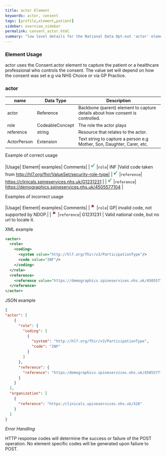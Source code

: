 ```yaml
---
title: actor Element
keywords: actor, consent
tags: [profile,element,patient]
sidebar: overview_sidebar
permalink: consent_actor.html
summary: "low level details for the National Data Opt-out 'actor' element"
---
```


### Element Usage ###

actor uses the Consent.actor element to capture the patient or a healthcare professional who controls the consent. The value set will depend on how the consent was set e.g via NHS Choice or via GP Practice. 

### actor ###

|name|Data Type|Description|
| ------------- | ------------- | ------------- |
|actor| Reference | Backbone (parent) element to capture details about how consent is controlled.|
|role| CodeableConcept | The role the actor plays|
|reference| string | Resource that relates to the actor.|
|ActorPerson| Extension | Text string to capture a person e.g Mother, Son, Daughter, Carer, etc.|

Example of correct usage

|Usage| Element| examples| Comments|
|![Tick](images/tick.png)|`role`| INF |Valid code taken from http://hl7.org/fhir/ValueSet/security-role-type|
|![Tick](images/tick.png)|`reference`| https://clinicals.spineservices.nhs.uk/G1231231 |
|![Tick](images/tick.png)|`reference`| https://demographics.spineservices.nhs.uk/4505577104 |

Examples of incorrect usage

|Usage| Element| examples| Comments|
|![Cross](images/cross.png)|`role`| GP| invalid code, not supported by NDOP.|
|![Cross](images/cross.png)|`reference`| G1231231 | Valid national code, but no url to locate it.


XML example

```xml
<actor>
  <role>
    <coding>
      <system value="http://hl7.org/fhir/v3/ParticipationType"/>
      <code value="INF"/> 
    </coding>
  </role>
  <reference>
    <reference value="https://demographics.spineservices.nhs.uk/4505577104"/>
  </reference>
</actor>
```

JSON example

```json
{
"actor": [
    {
      "role": {
        "coding": [
          {
            "system": "http://hl7.org/fhir/v3/ParticipationType",
            "code": "INF"
          }
        ]
      },
      "reference": {
        "reference": "https:/demographics.spineservices.nhs.uk/4505577104"
      }
    }
  ],
  "organization": [
    {
      "reference": "https:/clinicals.spineservices.nhs.uk/X26"
    }
  ]
}
```

*Error Handling*

HTTP response codes will determine the success or failure of the POST operation. No element specific codes will be generated upon failure to POST.




